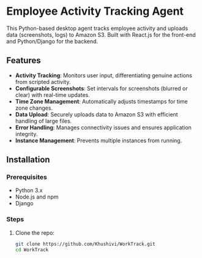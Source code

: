 # Employee Activity Tracking Agent

This Python-based desktop agent tracks employee activity and uploads data (screenshots, logs) to Amazon S3. Built with React.js for the front-end and Python/Django for the backend.

## Features

- **Activity Tracking**: Monitors user input, differentiating genuine actions from scripted activity.
- **Configurable Screenshots**: Set intervals for screenshots (blurred or clear) with real-time updates.
- **Time Zone Management**: Automatically adjusts timestamps for time zone changes.
- **Data Upload**: Securely uploads data to Amazon S3 with efficient handling of large files.
- **Error Handling**: Manages connectivity issues and ensures application integrity.
- **Instance Management**: Prevents multiple instances from running.

## Installation

### Prerequisites
- Python 3.x
- Node.js and npm
- Django

### Steps
1. Clone the repo:
   ```bash
   git clone https://github.com/Khushivi/WorkTrack.git
   cd WorkTrack
